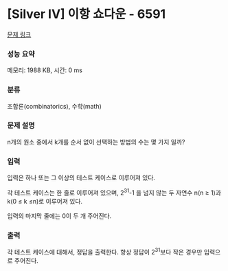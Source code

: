 # [Silver IV] 이항 쇼다운 - 6591 

[문제 링크](https://www.acmicpc.net/problem/6591) 

### 성능 요약

메모리: 1988 KB, 시간: 0 ms

### 분류

조합론(combinatorics), 수학(math)

### 문제 설명

<p>n개의 원소 중에서 k개를 순서 없이 선택하는 방법의 수는 몇 가지 일까?</p>

### 입력 

 <p>입력은 하나 또는 그 이상의 테스트 케이스로 이루어져 있다.</p>

<p>각 테스트 케이스는 한 줄로 이루어져 있으며, 2<sup>31</sup>-1 을 넘지 않는 두 자연수 n(n ≥ 1)과 k(0 ≤ k ≤n)로 이루어져 있다.</p>

<p>입력의 마지막 줄에는 0이 두 개 주어진다.</p>

### 출력 

 <p>각 테스트 케이스에 대해서, 정답을 출력한다. 항상 정답이 2<sup>31</sup>보다 작은 경우만 입력으로 주어진다.</p>

